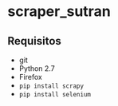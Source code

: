 # scraper_sutran

## Requisitos
* git
* Python 2.7
* Firefox
* ``pip install scrapy``
* ``pip install selenium``